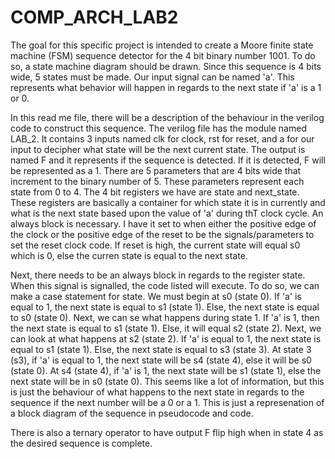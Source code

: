 # COMP_ARCH_LAB2

The goal for this specific project is intended to create a Moore finite state machine (FSM) sequence detector for the 4 bit binary number 1001. To do so, a state machine diagram should be drawn. Since this sequence is 4 bits wide, 5 states must be made. Our input signal can be named 'a'. This represents what behavior will happen in regards to the next state if 'a' is a 1 or 0. 

In this read me file, there will be a description of the behaviour in the verilog code to construct this sequence. The verilog file has the module named LAB_2. It contains 3 inputs named clk for clock, rst for reset, and a for our input to decipher what state will be the next current state. The output is named F and it represents if the sequence is detected. If it is detected, F will be represented as a 1. There are 5 parameters that are 4 bits wide that increment to the binary number of 5. These parameters represent each state from 0 to 4. The 4 bit registers we have are state and next_state. These registers are basically a container for which state it is in currently and what is the next state based upon the value of 'a' during thT clock cycle. An always block is necessary. I have it set to when either the positive edge of the clock or the positive edge of the reset to be the signals/parameters to set the reset clock code. If reset is high, the current state will equal s0 which is 0, else the curren state is equal to the next state. 

Next, there needs to be an always block in regards to the register state. When this signal is signalled, the code listed will execute. To do so, we can make a case statement for state. We must begin at s0 (state 0). If 'a' is equal to 1, the next state is equal to s1 (state 1). Else, the next state is equal to s0 (state 0). Next, we can se what happens during state 1. If 'a' is 1, then the next state is equal to s1 (state 1). Else, it will equal s2 (state 2). Next, we can look at what happens at s2 (state 2). If 'a' is equal to 1, the next state is equal to s1 (state 1). Else, the next state is equal to s3 (state 3). At state 3 (s3), if 'a' is equal to 1, the next state will be s4 (state 4), else it will be s0 (state 0). At s4 (state 4), if 'a' is 1, the next state will be s1 (state 1), else the next state will be in s0 (state 0). This seems like a lot of information, but this is just the behaviour of what happens to the next state in regards to the sequence if the next number will be a 0 or a 1. This is just a represenation of a block diagram of the sequence in pseudocode and code.

There is also a ternary operator to have output F flip high when in state 4 as the desired sequence is complete.
